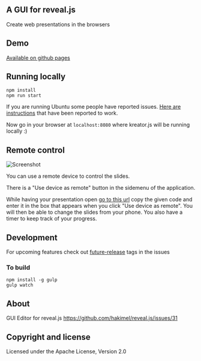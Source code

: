 ## A GUI for reveal.js

Create web presentations in the browsers

## Demo

[Available on github pages](http://piatra.github.com/kreator.js)

## Running locally

````
npm install
npm run start
````

If you are running Ubuntu some people have reported issues. [Here are instructions](https://github.com/piatra/kreator.js/issues/38) that have been reported to work.

Now go in your browser at `localhost:8080` where kreator.js will be running locally :)

## Remote control

![Screenshot](http://imgur.com/5K7Xw3I.png)

You can use a remote device to control the slides.

There is a "Use device as remote" button in the sidemenu of the application.

While having your presentation open [go to this url](http://piatra.github.io/kreator.js/output/remote.html) copy the given code and enter it in the box that appears when you click "Use device as remote". You will then be able to change the slides from your phone. You also have a timer to keep track of your progress.


## Development

For upcoming features check out [future-release](https://github.com/piatra/kreator.js/issues?labels=future-release&page=1&state=open) tags in the issues

### To build

````
npm install -g gulp
gulp watch

````

## About

GUI Editor for reveal.js
https://github.com/hakimel/reveal.js/issues/31

## Copyright and license

Licensed under the Apache License, Version 2.0

